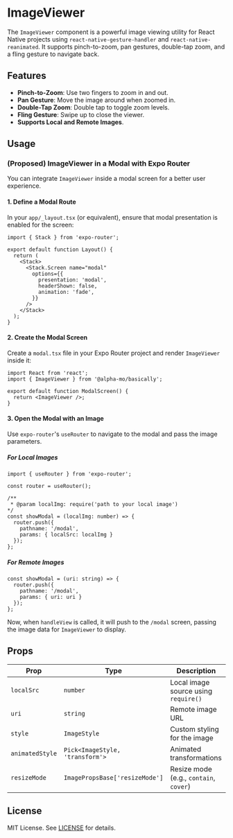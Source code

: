 # ImageViewer

The `ImageViewer` component is a powerful image viewing utility for React Native projects using `react-native-gesture-handler` and `react-native-reanimated`. It supports pinch-to-zoom, pan gestures, double-tap zoom, and a fling gesture to navigate back.

## Features

- **Pinch-to-Zoom**: Use two fingers to zoom in and out.
- **Pan Gesture**: Move the image around when zoomed in.
- **Double-Tap Zoom**: Double tap to toggle zoom levels.
- **Fling Gesture**: Swipe up to close the viewer.
- **Supports Local and Remote Images**.

## Usage

### (Proposed) ImageViewer in a Modal with Expo Router

You can integrate `ImageViewer` inside a modal screen for a better user experience.

#### 1. Define a Modal Route

In your `app/_layout.tsx` (or equivalent), ensure that modal presentation is enabled for the screen:

```tsx
import { Stack } from 'expo-router';

export default function Layout() {
  return (
    <Stack>
      <Stack.Screen name="modal"
        options={{
          presentation: 'modal',
          headerShown: false,
          animation: 'fade',
        }}
      />
    </Stack>
  );
}
```

#### 2. Create the Modal Screen

Create a `modal.tsx` file in your Expo Router project and render `ImageViewer` inside it:

```tsx
import React from 'react';
import { ImageViewer } from '@alpha-mo/basically';

export default function ModalScreen() {
  return <ImageViewer />;
}
```

#### 3. Open the Modal with an Image

Use `expo-router`'s `useRouter` to navigate to the modal and pass the image parameters.

##### For Local Images
```tsx
import { useRouter } from 'expo-router';

const router = useRouter();

/**
 * @param localImg: require('path to your local image')
*/
const showModal = (localImg: number) => {
  router.push({
    pathname: '/modal',
    params: { localSrc: localImg }
  });
};
```

##### For Remote Images
```tsx
const showModal = (uri: string) => {
  router.push({
    pathname: '/modal',
    params: { uri: uri }
  });
};
```

Now, when `handleView` is called, it will push to the `/modal` screen, passing the image data for `ImageViewer` to display.

## Props

| Prop       | Type      | Description |
|------------|----------|-------------|
| `localSrc` | `number` | Local image source using `require()` |
| `uri` | `string` | Remote image URL |
| `style` | `ImageStyle` | Custom styling for the image |
| `animatedStyle` | `Pick<ImageStyle, 'transform'>` | Animated transformations |
| `resizeMode` | `ImagePropsBase['resizeMode']` | Resize mode (e.g., `contain`, `cover`) |

## License
MIT License. See [LICENSE](../../../License) for details.
